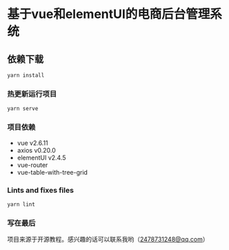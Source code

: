 # 基于vue和elementUI的电商后台管理系统

## 依赖下载
```
yarn install
```

### 热更新运行项目
```
yarn serve
```

### 项目依赖
- vue v2.6.11
- axios v0.20.0
- elementUI v2.4.5
- vue-router 
- vue-table-with-tree-grid

### Lints and fixes files
```
yarn lint
```

### 写在最后
项目来源于开源教程。感兴趣的话可以联系我哟（2478731248@qq.com）
